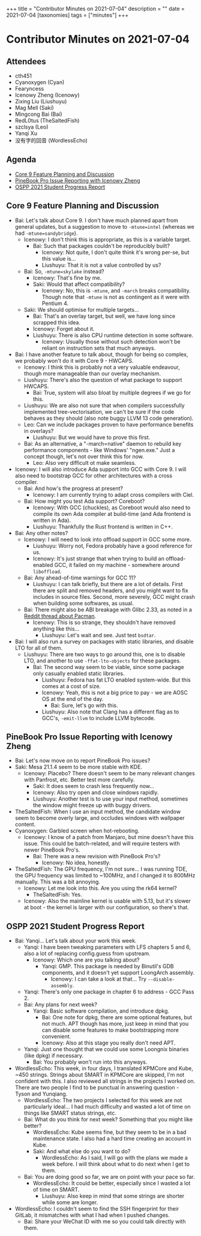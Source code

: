+++
title = "Contributor Minutes on 2021-07-04"
description = ""
date = 2021-07-04
[taxonomies]
tags = ["minutes"]
+++

Contributor Minutes on 2021-07-04
=================================

Attendees
---------

- cth451
- Cyanoxygen (Cyan)
- Fearyncess
- Icenowy Zheng (Icenowy)
- Zixing Liu (Liushuyu)
- Mag Mell (Saki)
- Mingcong Bai (Bai)
- RedL0tus (TheSaltedFish)
- szclsya (Leo)
- Yanqi Xu
- 没有字的回音 (WordlessEcho)

Agenda
------

- [Core 9 Feature Planning and Discussion](#)
- [PineBook Pro Issue Reporting with Icenowy Zheng](#)
- [OSPP 2021 Student Progress Report](#)

Core 9 Feature Planning and Discussion
--------------------------------------

- Bai: Let's talk about Core 9. I don't have much planned apart from general updates, but a suggestion to move to `-mtune=intel` (whereas we had `-mtune=sandybridge`).
    - Icenowy: I don't think this is appropriate, as this is a variable target. 
        - Bai: Such that packages couldn't be reproducibly built?
            - Icenowy: Not quite, I don't quite think it's wrong per-se, but this value is...
            - Liushuyu: That it is not a value controlled by us?
    - Bai: So, `-mtune=skylake` instead?
        - Icenowy: That's fine by me.
        - Saki: Would that affect compatibility?
            - Icenowy: No, this is `-mtune`, and `-march` breaks compatibility. Though note that `-mtune` is not as contingent as it were with Pentium 4.
    - Saki: We should optimise for multiple targets...
        - Bai: That's an overlay target, but well, we have long since scrapped this idea.
        - Icenowy: Forget about it.
        - Liushuyu: There is also CPU runtime detection in some software.
            - Icenowy: Usually those without such detection won't be reliant on instruction sets that much anyways.
- Bai: I have another feature to talk about, though for being so complex, we probably won't do it with Core 9 - HWCAPS.
    - Icenowy: I think this is probably not a very valuable endeavour, though more manageable than our overlay mechanism.
    - Liushuyu: There's also the question of what package to support HWCAPS.
        - Bai: True, system will also bloat by multiple degrees if we go for this.
    - Liushuyu: We are also not sure that when compilers successfully implemented tree-vectorisation, we can't be sure if the code behaves as they should (also note buggy LLVM 13 code generation).
    - Leo: Can we include packages proven to have performance benefits in overlays?
        - Liushuyu: But we would have to prove this first.
    - Bai: As an alternative, a "-march=native" daemon to rebuild key performance components - like Windows' "ngen.exe." Just a concept though, let's not over think this for now.
        - Leo: Also very difficult ot make seamless.
- Icenowy: I will also introduce Ada support into GCC with Core 9. I will also need to bootstrap GCC for other architectures with a cross compiler.
    - Bai: And how's the progress at present?
        - Icenowy: I am currently trying to adapt cross compilers with Ciel.
    - Bai: How might you test Ada support? Coreboot?
        - Icenowy: With GCC (chuckles), as Coreboot would also need to compile its own Ada compiler at build-time (and Ada frontend is written in Ada).
        - Liushuyu: Thankfully the Rust frontend is written in C++.
- Bai: Any other notes?
    - Icenowy: I will need to look into offload support in GCC some more.
        - Liushuyu: Worry not, Fedora probably have a good reference for us.
        - Icenowy: It's just strange that when trying to build an offload-enabled GCC, it failed on my machine - somewhere around `liboffload`.
    - Bai: Any ahead-of-time warnings for GCC 11?
        - Liushuyu: I can talk briefly, but there are a lot of details. First there are split and removed headers, and you might want to fix includes in source files. Second, more severely, GCC might crash when building some softwares, as usual.
    - Bai: There might also be ABI breakage with Glibc 2.33, as noted in a [Reddit thread about Pacman](https://www.reddit.com/r/archlinux/comments/10rw94/yet_another_help_glibc_broke_pacman_request/).
        - Icenowy: This is so strange, they shouldn't have removed anything like this...
            - Liushuyu: Let's wait and see. Just test `bsdtar`.
- Bai: I will also run a survey on packages with static libraries, and disable LTO for all of them.
    - Liushuyu: There are two ways to go around this, one is to disable LTO, and another to use `-ffat-lto-objects` for these packages.
        - Bai: The second way seem to be viable, since some package only casually enabled static libraries.
            - Liushuyu: Fedora has fat LTO enabled system-wide. But this comes at a cost of size.
            - Icenowy: Yeah, this is not a big price to pay - we are AOSC OS at the end of the day.
                - Bai: Sure, let's go with this.
            - Liushuyu: Also note that Clang has a different flag as to GCC's, `-emit-llvm` to include LLVM bytecode.

PineBook Pro Issue Reporting with Icenowy Zheng
-----------------------------------------------
            
- Bai: Let's now move on to report PineBook Pro issues?
- Saki: Mesa 21.1.4 seem to be more stable with KDE.
    - Icenowy: Placebo? There doesn't seem to be many relevant changes with Panfrost, etc. Better test more carefully.
        - Saki: It does seem to crash less frequently now...
        - Icenowy: Also try open and close windows rapidly.
        - Liushuyu: Another test is to use your input method, sometimes the window might freeze up with buggy drivers.
- TheSaltedFish: When I use an input method, the candidate window seem to become overly large, and occludes windows with wallpaper content.
- Cyanoxygen: Garbled screen when hot-rebooting.
    - Icenowy: I know of a patch from Manjaro, but mine doesn't have this issue. This could be batch-related, and will require testers with newer PineBook Pro's.
        - Bai: There was a new revision with PineBook Pro's?
            - Icenowy: No idea, honestly.
- TheSaltedFish: The GPU frequency, I'm not sure... I was running TDE, the GPU frequency was limited to ~100MHz, and I changed it to 800MHz manually. This was a bit annoying.
    - Icenowy: Let me look into this. Are you using the rk64 kernel?
        - TheSaltedFish: Yes.
    - Icenowy: Also the mainline kernel is usable with 5.13, but it's slower at boot - the kernel is larger with our configuration, so there's that.

OSPP 2021 Student Progress Report
---------------------------------
    
- Bai: Yanqi... Let's talk about your work this week.
    - Yanqi: I have been tweaking parameters with LFS chapters 5 and 6, also a lot of replacing config.guess from upstream.
        - Icenowy: Which one are you talking about?
            - Yanqi: GMP. This package is needed by Binutil's GDB components, and it doesn't yet support LoongArch assembly.
                - Icenowy: I can take a look at that... Try `--disable-assembly`.
    - Yanqi: There's only one package in chapter 6 to address - GCC Pass 2.
    - Bai: Any plans for next week?
        - Yanqi: Basic software compilation, and introduce dpkg.
            - Bai: One note for dpkg, there are some optional features, but not much. APT though has more, just keep in mind that you can disable some features to make bootstrapping more convenient.
            - Icenowy: Also at this stage you really don't need APT.
    - Yanqi: Just one thought that we could use some Loongnix binaries (like dpkg) if necessary.
        - Bai: You probably won't run into this anyways.
- WordlessEcho: This week, in four days, I translated KPMCore and Kube, ~450 strings. Strings about SMART in KPMCore are skipped, I'm not confident with this. I also reviewed all strings in the projects I worked on. There are two people I find to be punctual in answering question - Tyson and Yunqiang.
    - WordlessEcho: The two projects I selected for this week are not particularly ideal... I had much difficulty and wasted a lot of time on things like SMART status strings, etc.
    - Bai: What do you think for next week? Something that you might like better?
        - WordlessEcho: Kube seems fine, but they seem to be in a bad maintenance state. I also had a hard time creating an account in Kube.
        - Saki: And what else do you want to do?
            - WordlessEcho: As I said, I will go with the plans we made a week before. I will think about what to do next when I get to them.
    - Bai: You are doing good so far, we are on point with your pace so far.
        - WordlessEcho: It could be better, especially since I wasted a lot of time on SMART.
            - Liushuyu: Also keep in mind that some strings are shorter while some are longer.
- WordlessEcho: I couldn't seem to find the SSH fingerprint for their GitLab, it mismatches with what I had when I pushed changes.
    - Bai: Share your WeChat ID with me so you could talk directly with them.

